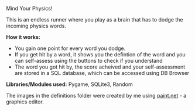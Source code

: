 Mind Your Physics!

This is an endless runner where you play as a brain that has to dodge the incoming physics words.

**How it works:** <br>
- You gain one point for every word you dodge.
- If you get hit by a word, it shows you the defintion of the word and you can self-assess using the buttons to check if you understand
- The word you got hit by, the score acheived and your self-assessment are stored in a SQL database, which can be accessed using DB Browser

**Libraries/Modules used:** Pygame, SQLite3, Random

The images in the definitions folder were created by me using [paint.net](https://www.getpaint.net/) - a graphics editor.
